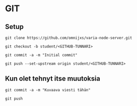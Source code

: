 <h1>GIT</h1>

<h2>Setup</h2>

    git clone https://github.com/omnijxs/varia-node-server.git 

    git checkout -b student/<GITHUB-TUNNARI>

    git commit -a -m "Initial commit"

    git push --set-upstream origin student/<GITHUB-TUNNARI>

<h2>Kun olet tehnyt itse muutoksia</h2>

    git commit -a -m "Kuvaava viesti tähän"

    git push
